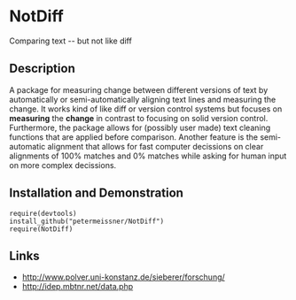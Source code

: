# NotDiff 
Comparing text -- but not like diff

## Description


A package for measuring change between different versions of text by automatically
or semi-automatically aligning text lines and measuring the change. It works kind of like diff
or version control systems but focuses on **measuring** the **change** in contrast to focusing on
solid version control. Furthermore, the package allows for (possibly user made) text cleaning
functions that are applied before comparison. Another feature is the semi-automatic alignment
that allows for fast computer decissions on clear alignments of 100% matches and 0% matches
while asking for human input on more complex decissions.
  

## Installation and Demonstration


    require(devtools)
    install_github("petermeissner/NotDiff")
    require(NotDiff)

    
## Links

- http://www.polver.uni-konstanz.de/sieberer/forschung/
- http://idep.mbtnr.net/data.php
